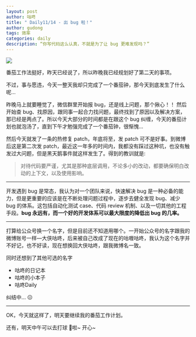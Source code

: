 ```yaml
---
layout: post
author: 咕咚
title: " Daily11/14 - 出 bug 啦！"
author: gudong
tags: 效率
categories: daily
description: “你写代码这么认真，不就是为了让 bug 更难发现吗？”
---
```


![](https://i.loli.net/2019/11/14/Cwm8vHpL7B4hyZS.jpg)

番茄工作法挺好，昨天已经说了，所以昨晚我已经规划好了第二天的事项。

不过，事与愿违，今天一整天我却只完成了一个番茄钟，那今天到底发生了什么呢…

昨晚马上就要睡觉了，微信群里开始报 bug，还是线上问题，那个揪心！！ 然后开始查 bug、找原因，跟同事一起合力找问题，最终找到了原因以及解决方案，那已经是两点了。所以今天大部分的时间都是在跟这个 bug 纠缠，今天的番茄计划也就泡汤了，直到下午才勉强完成了一个番茄钟，很惭愧…

然后今天就发了一条的热修复 patch，年底将至，发 patch 可不是好事。到微博后这是第二次发 patch，最近这一年多的时间内，我都没有踩过这种坑，也没有触发过大问题，但是黑天鹅事件就这样发生了。得到的教训就是:
> 对待代码要严谨，尤其是那种底层调用，不论多小的改动，都要确保明白改动的上下文，以及使用影响。

---

开发遇到 bug 是常态，我认为对一个团队来说，快速解决 bug 是一种必备的能力，但是更重要的应该是在不断处理问题过程中，逐步去健全发现 bug、减少 bug 的体系。这包括自动化测试 case、代码 review 机制、以及一切其他的工程手段。**bug 永远有，而一个好的开发体系可以最大限度的降低出 bug 的几率。**

---

打算给公众号换一个名字，但是目前还不知道用哪个。一开始公众号的名字跟我的微博账号一样—大侠咕咚，后来被自己改成了现在的咕喱咕咚，我认为这个名字并不好记，也不好读，现在想换回大侠咕咚，跟我微博名一致。

同时还想到了其他可选的名字
* 咕咚的日记本 
* 咕咚的小本子
* 咕咚Daily

纠结中… 😖

---

OK，今天就这样了，明天要继续我的番茄工作计划。

还有，明天中午可以去打球 🏀啦~ 开心​~

